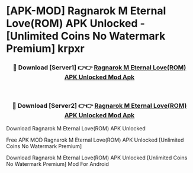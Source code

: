 # [APK-MOD] Ragnarok M  Eternal Love(ROM) APK Unlocked - [Unlimited Coins No Watermark Premium] krpxr



<div align="center">
<h3>🔴 Download [Server1] 👉👉 <a href="https://momento.my/?title=Ragnarok_M__Eternal_Love(ROM)_APK_Unlocked">Ragnarok M  Eternal Love(ROM) APK Unlocked Mod Apk</a></h3><br>

<h3>🔴 Download [Server2] 👉👉 <a href="https://momento.my/?title=Ragnarok_M__Eternal_Love(ROM)_APK_Unlocked">Ragnarok M  Eternal Love(ROM) APK Unlocked Mod Apk</a></h3>
</div>



Download Ragnarok M  Eternal Love(ROM) APK Unlocked 

Free APK MOD Ragnarok M  Eternal Love(ROM) APK Unlocked [Unlimited Coins No Watermark Premium]

Download Ragnarok M  Eternal Love(ROM) APK Unlocked [Unlimited Coins No Watermark Premium] Mod For Android
